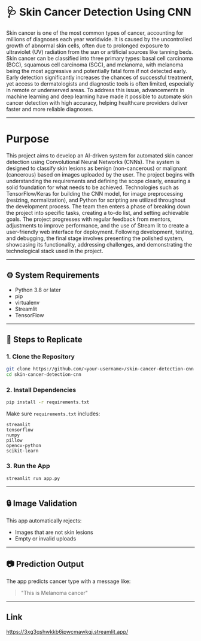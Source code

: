 
# 🩺 Skin Cancer Detection Using CNN

Skin cancer is one of the most common types of cancer, accounting for millions of diagnoses each year worldwide. It is caused by the uncontrolled growth of abnormal skin cells, often due to prolonged exposure to ultraviolet (UV) radiation from the sun or artificial sources like tanning beds. Skin cancer can be classified into three primary types: basal cell carcinoma (BCC), squamous cell carcinoma (SCC), and melanoma, with melanoma being the most aggressive and potentially fatal form if not detected early. Early detection significantly increases the chances of successful treatment, yet access to dermatologists and diagnostic tools is often limited, especially in remote or underserved areas. To address this issue, advancements in machine learning and deep learning have made it possible to automate skin cancer detection with high accuracy, helping healthcare providers deliver faster and more reliable diagnoses.

---
# Purpose

This project aims to develop an AI-driven system for automated skin cancer detection using Convolutional Neural Networks (CNNs). The system is designed to classify skin lesions as benign (non-cancerous) or malignant (cancerous) based on images uploaded by the user. The project begins with understanding the requirements and defining the scope clearly, ensuring a solid foundation for what needs to be achieved. Technologies such as TensorFlow/Keras for building the CNN model, for image preprocessing (resizing, normalization), and Python for scripting are utilized throughout the development process. The team then enters a phase of breaking down the project into specific tasks, creating a to-do list, and setting achievable goals. The project progresses with regular feedback from mentors, adjustments to improve performance, and the use of Stream lit to create a user-friendly web interface for deployment. Following development, testing, and debugging, the final stage involves presenting the polished system, showcasing its functionality, addressing challenges, and demonstrating the technological stack used in the project.

---

## ⚙️ System Requirements

- Python 3.8 or later
- pip
- virtualenv
- Streamlit
- TensorFlow

---

## 🚀 Steps to Replicate

### 1. Clone the Repository
```bash
git clone https://github.com/<your-username>/skin-cancer-detection-cnn.git
cd skin-cancer-detection-cnn
```

### 2. Install Dependencies
```bash
pip install -r requirements.txt
```

Make sure `requirements.txt` includes:
```
streamlit
tensorflow
numpy
pillow
opencv-python
scikit-learn
```

### 3. Run the App
```bash
streamlit run app.py
```

---

## 🔒 Image Validation

This app automatically rejects:
- Images that are not skin lesions
- Empty or invalid uploads

---

## 📷 Prediction Output

The app predicts cancer type with a message like:
> "This is Melanoma cancer"

---
## Link

https://3xg3qshwkkb6ipwcmawkqj.streamlit.app/
